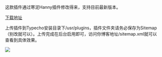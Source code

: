 这款插件通过寒泥Hanny插件修改得来，支持目前最新版本。

[下载地址](https://cdn.bayun.org/software/Sitemap.rar)

上传插件到Typecho安装目录下/usr/plugins，插件文件夹请务必保存为Sitemap（别改就可以）。上传完成在后台启用即可，访问你博客地址/sitemap.xml就可以查看到具体效果。

![](https://cdn.bayun.org/image/typecho-sitemap-one.jpg)